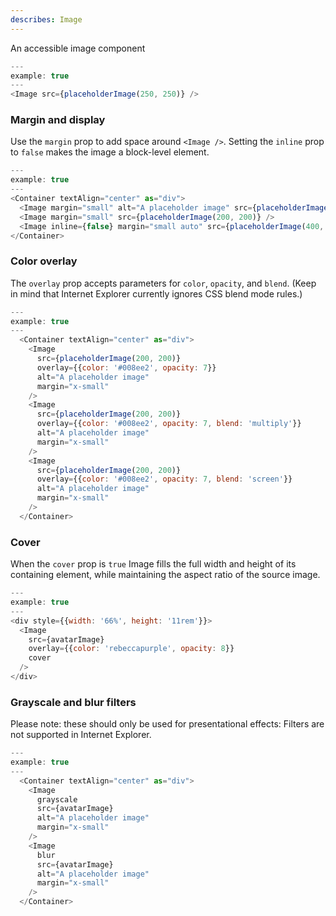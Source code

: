```yaml
---
describes: Image
---
```


An accessible image component

```js
---
example: true
---
<Image src={placeholderImage(250, 250)} />
```

### Margin and display

Use the `margin` prop to add space around `<Image />`. Setting the `inline` prop to `false` makes
the image a block-level element.

```js
---
example: true
---
<Container textAlign="center" as="div">
  <Image margin="small" alt="A placeholder image" src={placeholderImage(300, 200)} />
  <Image margin="small" src={placeholderImage(200, 200)} />
  <Image inline={false} margin="small auto" src={placeholderImage(400, 200)} />
</Container>
```

### Color overlay

The `overlay` prop accepts parameters for `color`, `opacity`, and `blend`. (Keep
in mind that Internet Explorer currently ignores CSS blend mode rules.)

```js
---
example: true
---
  <Container textAlign="center" as="div">
    <Image
      src={placeholderImage(200, 200)}
      overlay={{color: '#008ee2', opacity: 7}}
      alt="A placeholder image"
      margin="x-small"
    />
    <Image
      src={placeholderImage(200, 200)}
      overlay={{color: '#008ee2', opacity: 7, blend: 'multiply'}}
      alt="A placeholder image"
      margin="x-small"
    />
    <Image
      src={placeholderImage(200, 200)}
      overlay={{color: '#008ee2', opacity: 7, blend: 'screen'}}
      alt="A placeholder image"
      margin="x-small"
    />
  </Container>
```

### Cover

When the `cover` prop is `true` Image fills the full width and height of its
containing element, while maintaining the aspect ratio of the source image.

```js
---
example: true
---
<div style={{width: '66%', height: '11rem'}}>
  <Image
    src={avatarImage}
    overlay={{color: 'rebeccapurple', opacity: 8}}
    cover
  />
</div>
```

### Grayscale and blur filters

Please note: these should only be used for presentational effects: Filters
are not supported in Internet Explorer.

```js
---
example: true
---
  <Container textAlign="center" as="div">
    <Image
      grayscale
      src={avatarImage}
      alt="A placeholder image"
      margin="x-small"
    />
    <Image
      blur
      src={avatarImage}
      alt="A placeholder image"
      margin="x-small"
    />
  </Container>
```
